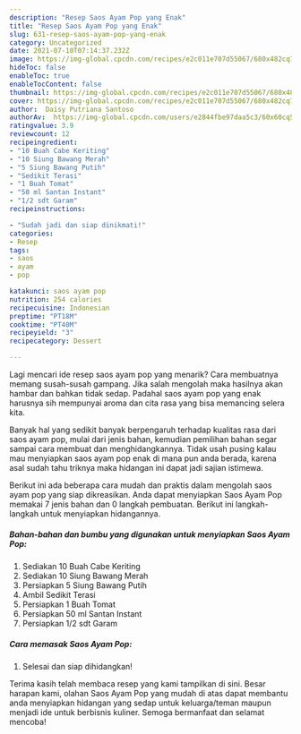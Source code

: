 ```yaml
---
description: "Resep Saos Ayam Pop yang Enak"
title: "Resep Saos Ayam Pop yang Enak"
slug: 631-resep-saos-ayam-pop-yang-enak
category: Uncategorized
date: 2021-07-10T07:14:37.232Z
image: https://img-global.cpcdn.com/recipes/e2c011e707d55067/680x482cq70/saos-ayam-pop-foto-resep-utama.jpg
hideToc: false
enableToc: true
enableTocContent: false
thumbnail: https://img-global.cpcdn.com/recipes/e2c011e707d55067/680x482cq70/saos-ayam-pop-foto-resep-utama.jpg
cover: https://img-global.cpcdn.com/recipes/e2c011e707d55067/680x482cq70/saos-ayam-pop-foto-resep-utama.jpg
author:  Daisy Putriana Santoso
authorAv:  https://img-global.cpcdn.com/users/e2844fbe97daa5c3/60x60cq50/avatar.jpg
ratingvalue: 3.9
reviewcount: 12
recipeingredient:
- "10 Buah Cabe Keriting"
- "10 Siung Bawang Merah"
- "5 Siung Bawang Putih"
- "Sedikit Terasi"
- "1 Buah Tomat"
- "50 ml Santan Instant"
- "1/2 sdt Garam"
recipeinstructions:

- "Sudah jadi dan siap dinikmati!"
categories:
- Resep
tags:
- saos
- ayam
- pop

katakunci: saos ayam pop 
nutrition: 254 calories
recipecuisine: Indonesian
preptime: "PT18M"
cooktime: "PT40M"
recipeyield: "3"
recipecategory: Dessert

---
```



Lagi mencari ide resep saos ayam pop yang menarik? Cara membuatnya memang susah-susah gampang. Jika salah mengolah maka hasilnya akan hambar dan bahkan tidak sedap. Padahal saos ayam pop yang enak harusnya sih mempunyai aroma dan cita rasa yang bisa memancing selera kita.




Banyak hal yang sedikit banyak berpengaruh terhadap kualitas rasa dari saos ayam pop, mulai dari jenis bahan, kemudian pemilihan bahan segar sampai cara membuat dan menghidangkannya. Tidak usah pusing kalau mau menyiapkan saos ayam pop enak di mana pun anda berada, karena asal sudah tahu triknya maka hidangan ini dapat jadi sajian istimewa.


Berikut ini ada beberapa cara mudah dan praktis dalam mengolah saos ayam pop yang siap dikreasikan. Anda dapat menyiapkan Saos Ayam Pop memakai 7 jenis bahan dan 0 langkah pembuatan. Berikut ini langkah-langkah untuk menyiapkan hidangannya.

<!--inarticleads1-->

##### Bahan-bahan dan bumbu yang digunakan untuk menyiapkan Saos Ayam Pop:

1. Sediakan 10 Buah Cabe Keriting
1. Sediakan 10 Siung Bawang Merah
1. Persiapkan 5 Siung Bawang Putih
1. Ambil Sedikit Terasi
1. Persiapkan 1 Buah Tomat
1. Persiapkan 50 ml Santan Instant
1. Persiapkan 1/2 sdt Garam




<!--inarticleads2-->

##### Cara memasak Saos Ayam Pop:


1. Selesai dan siap dihidangkan!



Terima kasih telah membaca resep yang kami tampilkan di sini. Besar harapan kami, olahan Saos Ayam Pop yang mudah di atas dapat membantu anda menyiapkan hidangan yang sedap untuk keluarga/teman maupun menjadi ide untuk berbisnis kuliner. Semoga bermanfaat dan selamat mencoba!
